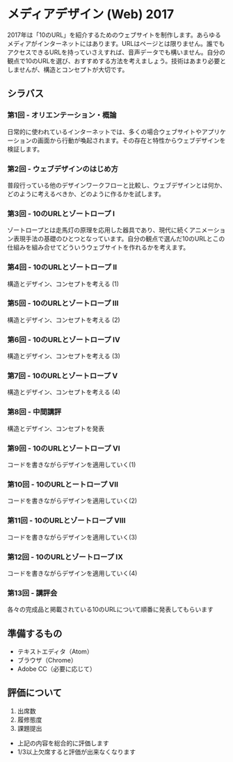 # メディアデザイン (Web) 2017

2017年は「10のURL」を紹介するためのウェブサイトを制作します。あらゆるメディアがインターネットにはあります。URLはページとは限りません。誰でもアクセスできるURLを持っていさえすれば、音声データでも構いません。自分の観点で10のURLを選び、おすすめする方法を考えましょう。技術はあまり必要としませんが、構造とコンセプトが大切です。

## シラバス

### 第1回 - オリエンテーション・概論
日常的に使われているインターネットでは、多くの場合ウェブサイトやアプリケーションの画面から行動が喚起されます。その存在と特性からウェブデザインを検証します。

### 第2回 - ウェブデザインのはじめ方
普段行っている他のデザインワークフローと比較し、ウェブデザインとは何か、どのように考えるべきか、どのように作るかを試します。

### 第3回 - 10のURLとゾートロープ I
ゾートロープとは走馬灯の原理を応用した器具であり、現代に続くアニメーション表現手法の基礎のひとつとなっています。自分の観点で選んだ10のURLとこの仕組みを組み合せてどういうウェブサイトを作れるかを考えます。

### 第4回 - 10のURLとゾートロープ II
構造とデザイン、コンセプトを考える (1)

### 第5回 - 10のURLとゾートロープ III
構造とデザイン、コンセプトを考える (2)

### 第6回 - 10のURLとゾートロープ IV
構造とデザイン、コンセプトを考える (3)

### 第7回 - 10のURLとゾートロープ V
構造とデザイン、コンセプトを考える (4)

### 第8回 - 中間講評
構造とデザイン、コンセプトを発表

### 第9回 - 10のURLとゾートロープ VI
コードを書きながらデザインを適用していく(1)

### 第10回 - 10のURLとートロープ VII
コードを書きながらデザインを適用していく(2)

### 第11回 - 10のURLとゾートロープ VIII
コードを書きながらデザインを適用していく(3)

### 第12回 - 10のURLとゾートロープ IX
コードを書きながらデザインを適用していく(4)

### 第13回 - 講評会
各々の完成品と掲載されている10のURLについて順番に発表してもらいます

## 準備するもの
* テキストエディタ（Atom）
* ブラウザ（Chrome）
* Adobe CC（必要に応じて）

## 評価について
1. 出席数
2. 履修態度
3. 課題提出

* 上記の内容を総合的に評価します
* 1/3以上欠席すると評価が出来なくなります
